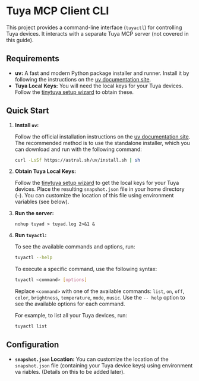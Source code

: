 # Tuya MCP Client CLI

This project provides a command-line interface (`tuyactl`) for controlling Tuya devices. It interacts with a separate Tuya MCP server (not covered in this guide).

## Requirements

*   **uv:** A fast and modern Python package installer and runner.  Install it by following the instructions on the [uv documentation site](https://docs.astral.sh/uv/installation/).
*   **Tuya Local Keys:** You will need the local keys for your Tuya devices. Follow the [tinytuya setup wizard](https://github.com/jasonacox/tinytuya#setup-wizard---getting-local-keys) to obtain these.

## Quick Start

1.  **Install `uv`:**

    Follow the official installation instructions on the [uv documentation site](https://docs.astral.sh/uv/installation/). The recommended method is to use the standalone installer, which you can download and run with the following command:

    ```bash
    curl -LsSf https://astral.sh/uv/install.sh | sh
    ```

2.  **Obtain Tuya Local Keys:**

    Follow the [tinytuya setup wizard](https://github.com/jasonacox/tinytuya#setup-wizard---getting-local-keys) to get the local keys for your Tuya devices.  Place the resulting `snapshot.json` file in your home directory (`~`). You can customize the location of this file using environment variables (see below).

3.  **Run the server:**

    ```
    nohup tuyad > tuyad.log 2>&1 &
    ```

3.  **Run `tuyactl`:**

    To see the available commands and options, run:

    ```bash
    tuyactl --help
    ```

    To execute a specific command, use the following syntax:

    ```bash
    tuyactl <command> [options]
    ```

    Replace `<command>` with one of the available commands: `list`, `on`, `off`, `color`, `brightness`, `temperature`, `mode`, `music`.  Use the `--
help` option to see the available options for each command.

    For example, to list all your Tuya devices, run:

    ```bash
    tuyactl list
    ```

## Configuration

*   **`snapshot.json` Location:** You can customize the location of the `snapshot.json` file (containing your Tuya device keys) using environment va
riables. (Details on this to be added later).

